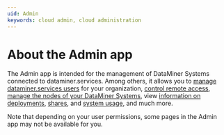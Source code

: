 ```yaml
---
uid: Admin
keywords: cloud admin, cloud administration
---
```


# About the Admin app

The Admin app is intended for the management of DataMiner Systems connected to dataminer.services. Among others, it allows you to [manage dataminer.services users](xref:Managing_dataminer_services_users) for your organization, [control remote access](xref:Controlling_remote_access), [manage the nodes of your DataMiner Systems](xref:Managing_cloud-connected_nodes), view [information on deployments](xref:Viewing_info_on_deployments), [shares](xref:Viewing_info_on_shares), and [system usage](xref:Viewing_info_on_system_usage), and much more.

Note that depending on your user permissions, some pages in the Admin app may not be available for you.
